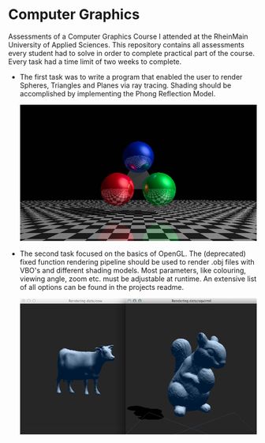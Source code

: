 Computer Graphics
=================

Assessments of a Computer Graphics Course I attended at the
RheinMain University of Applied Sciences. This repository
contains all assessments every student had to solve in order
to complete practical part of the course. Every task had a time
limit of two weeks to complete.

* The first task was to write a program that enabled the
  user to render Spheres, Triangles and Planes via ray tracing.
  Shading should be accomplished by implementing the
  Phong Reflection Model.

  ![ScreenShot](assets/t1-raytracer.png)

* The second task focused on the basics of OpenGL. The (deprecated)
  fixed function rendering pipeline should be used to render
  .obj files with VBO's and different shading models. Most parameters, like
  colouring, viewing angle, zoom etc. must be adjustable at runtime.
  An extensive list of all options can be found in the projects
  readme.

  ![ScreenShot](assets/t2-objv.png)
